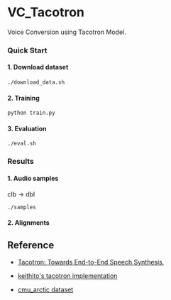# VC_Tacotron

Voice Conversion using Tacotron Model.

### Quick Start
#### 1. Download dataset
```shell
./download_data.sh
```

#### 2. Training
``` shell
python train.py
```

#### 3. Evaluation
```shell
./eval.sh
```

### Results
#### 1. Audio samples
clb -> dbl
```
./samples
```
#### 2. Alignments


## Reference

* [Tacotron: Towards End-to-End Speech Synthesis](https://arxiv.org/pdf/1703.10135.pdf),

* [keithito's tacotron implementation](https://github.com/keithito/tacotron)
* [cmu_arctic dataset](http://festvox.org/cmu_arctic/)